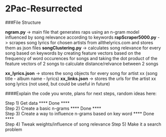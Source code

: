 # 2Pac-Resurrected

###File Structure




<b>ngram.py</b> -> main file that generates raps using an n-gram model influenced by song relevance according to keywords
<b>rapScraper5000.py</b> -> scrapes song lyrics for chosen artists from allthelyrics.com and stores them as json files
<b>songClustering.py</b> -> calculates song relevance for every song based on keywords by creating feature vectors based on the frequency of word occurences for songs and taking the dot product of the feature vectors of 2 songs to calculate distance/relvance between 2 songs

<b>xx_lyrics.json</b> -> stores the song objects for every song for artist xx (song title - album name - lyrics)
<b>xx_links.json</b> -> stores the urls for the artist xx song lyrics (not used, but could be useful in future)





####Explain the code you wrote, plans for next steps, random ideas here:
  
  Step 1) Get data    **** Done **** <br>
  Step 2) Create a basic n-grams  **** Done **** <br>
  Step 3) Create a way to influence n-grams based on key word **** Done **** <br>
  Step 4) Tweak weights/influence of song relevance
  Step 5) Make it a search problem
